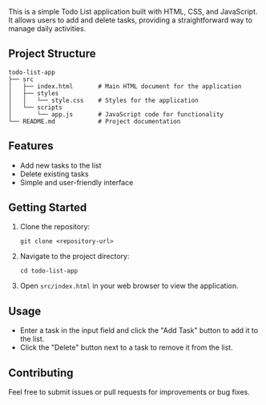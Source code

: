 

This is a simple Todo List application built with HTML, CSS, and JavaScript. It allows users to add and delete tasks, providing a straightforward way to manage daily activities.

## Project Structure

```
todo-list-app
├── src
│   ├── index.html       # Main HTML document for the application
│   ├── styles
│   │   └── style.css    # Styles for the application
│   └── scripts
│       └── app.js       # JavaScript code for functionality
└── README.md            # Project documentation
```

## Features

- Add new tasks to the list
- Delete existing tasks
- Simple and user-friendly interface

## Getting Started

1. Clone the repository:
   ```
   git clone <repository-url>
   ```

2. Navigate to the project directory:
   ```
   cd todo-list-app
   ```

3. Open `src/index.html` in your web browser to view the application.

## Usage

- Enter a task in the input field and click the "Add Task" button to add it to the list.
- Click the "Delete" button next to a task to remove it from the list.

## Contributing

Feel free to submit issues or pull requests for improvements or bug fixes. 

